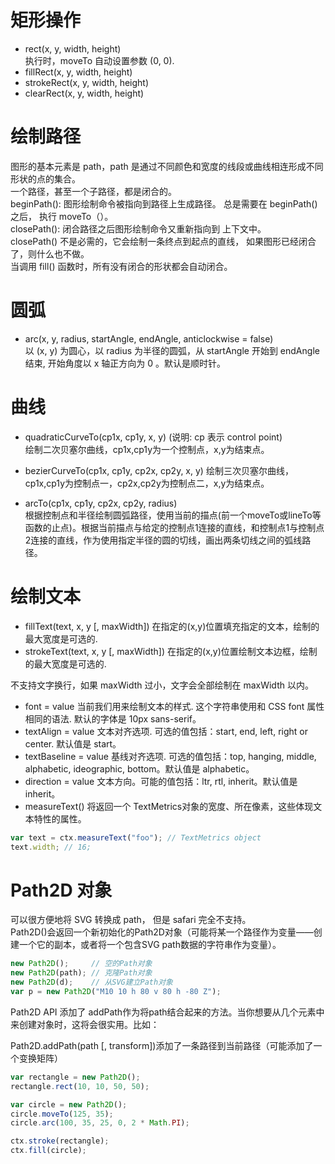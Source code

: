 
# 矩形操作
* rect(x, y, width, height)    
执行时，moveTo 自动设置参数 (0, 0).    
* fillRect(x, y, width, height)     
* strokeRect(x, y, width, height)    
* clearRect(x, y, width, height)   


# 绘制路径
图形的基本元素是 path，path 是通过不同颜色和宽度的线段或曲线相连形成不同形状的点的集合。  
一个路径，甚至一个子路径，都是闭合的。  
beginPath(): 图形绘制命令被指向到路径上生成路径。 总是需要在 beginPath() 之后， 执行 moveTo（）。    
closePath(): 闭合路径之后图形绘制命令又重新指向到 上下文中。  
closePath() 不是必需的，它会绘制一条终点到起点的直线， 如果图形已经闭合了，则什么也不做。  
当调用 fill() 函数时，所有没有闭合的形状都会自动闭合。

# 圆弧
* arc(x, y, radius, startAngle, endAngle, anticlockwise = false)   
以 (x, y) 为圆心，以 radius 为半径的圆弧，从 startAngle 开始到 endAngle 结束, 开始角度以 x 轴正方向为 0 。默认是顺时针。  


# 曲线
* quadraticCurveTo(cp1x, cp1y, x, y)  (说明: cp 表示 control point)  
绘制二次贝塞尔曲线，cp1x,cp1y为一个控制点，x,y为结束点。 

* bezierCurveTo(cp1x, cp1y, cp2x, cp2y, x, y)
绘制三次贝塞尔曲线，cp1x,cp1y为控制点一，cp2x,cp2y为控制点二，x,y为结束点。  

* arcTo(cp1x, cp1y, cp2x, cp2y, radius)  
根据控制点和半径绘制圆弧路径，使用当前的描点(前一个moveTo或lineTo等函数的止点)。根据当前描点与给定的控制点1连接的直线，和控制点1与控制点2连接的直线，作为使用指定半径的圆的切线，画出两条切线之间的弧线路径。  

# 绘制文本
* fillText(text, x, y [, maxWidth])
在指定的(x,y)位置填充指定的文本，绘制的最大宽度是可选的.
* strokeText(text, x, y [, maxWidth])
在指定的(x,y)位置绘制文本边框，绘制的最大宽度是可选的.

不支持文字换行，如果 maxWidth 过小，文字会全部绘制在 maxWidth 以内。  

* font = value
当前我们用来绘制文本的样式. 这个字符串使用和 CSS font 属性相同的语法. 默认的字体是 10px sans-serif。
* textAlign = value
文本对齐选项. 可选的值包括：start, end, left, right or center. 默认值是 start。
* textBaseline = value
基线对齐选项. 可选的值包括：top, hanging, middle, alphabetic, ideographic, bottom。默认值是 alphabetic。
* direction = value
文本方向。可能的值包括：ltr, rtl, inherit。默认值是 inherit。
* measureText()
将返回一个 TextMetrics对象的宽度、所在像素，这些体现文本特性的属性。
```js
var text = ctx.measureText("foo"); // TextMetrics object
text.width; // 16;
```


# Path2D 对象
可以很方便地将 SVG 转换成 path， 但是 safari 完全不支持。  
Path2D()会返回一个新初始化的Path2D对象（可能将某一个路径作为变量——创建一个它的副本，或者将一个包含SVG path数据的字符串作为变量）。   
```js
new Path2D();     // 空的Path对象
new Path2D(path); // 克隆Path对象
new Path2D(d);    // 从SVG建立Path对象
var p = new Path2D("M10 10 h 80 v 80 h -80 Z");
```
Path2D API 添加了 addPath作为将path结合起来的方法。当你想要从几个元素中来创建对象时，这将会很实用。比如：

Path2D.addPath(path [, transform])​
添加了一条路径到当前路径（可能添加了一个变换矩阵）
```js
var rectangle = new Path2D();
rectangle.rect(10, 10, 50, 50);

var circle = new Path2D();
circle.moveTo(125, 35);
circle.arc(100, 35, 25, 0, 2 * Math.PI);

ctx.stroke(rectangle);
ctx.fill(circle);
```
